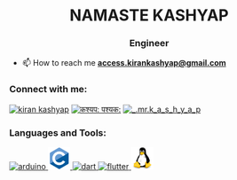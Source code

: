 <h1 align="center">NAMASTE KASHYAP</h1>
<h3 align="center">Engineer</h3>

- 📫 How to reach me **access.kirankashyap@gmail.com**

<h3 align="left">Connect with me:</h3>
<p align="left">
<a href="https://linkedin.com/in/kiran kashyap" target="blank"><img align="center" src="https://raw.githubusercontent.com/rahuldkjain/github-profile-readme-generator/master/src/images/icons/Social/linked-in-alt.svg" alt="kiran kashyap" height="30" width="40" /></a>
<a href="https://fb.com/कश्यप: पश्यक:" target="blank"><img align="center" src="https://raw.githubusercontent.com/rahuldkjain/github-profile-readme-generator/master/src/images/icons/Social/facebook.svg" alt="कश्यप: पश्यक:" height="30" width="40" /></a>
<a href="https://instagram.com/_.mr.k_a_s_h_y_a_p" target="blank"><img align="center" src="https://raw.githubusercontent.com/rahuldkjain/github-profile-readme-generator/master/src/images/icons/Social/instagram.svg" alt="_.mr.k_a_s_h_y_a_p" height="30" width="40" /></a>
</p>

<h3 align="left">Languages and Tools:</h3>
<p align="left"> <a href="https://www.arduino.cc/" target="_blank" rel="noreferrer"> <img src="https://cdn.worldvectorlogo.com/logos/arduino-1.svg" alt="arduino" width="40" height="40"/> </a> <a href="https://www.cprogramming.com/" target="_blank" rel="noreferrer"> <img src="https://raw.githubusercontent.com/devicons/devicon/master/icons/c/c-original.svg" alt="c" width="40" height="40"/> </a> <a href="https://dart.dev" target="_blank" rel="noreferrer"> <img src="https://www.vectorlogo.zone/logos/dartlang/dartlang-icon.svg" alt="dart" width="40" height="40"/> </a> <a href="https://flutter.dev" target="_blank" rel="noreferrer"> <img src="https://www.vectorlogo.zone/logos/flutterio/flutterio-icon.svg" alt="flutter" width="40" height="40"/> </a> <a href="https://www.linux.org/" target="_blank" rel="noreferrer"> <img src="https://raw.githubusercontent.com/devicons/devicon/master/icons/linux/linux-original.svg" alt="linux" width="40" height="40"/> </a> </p>
